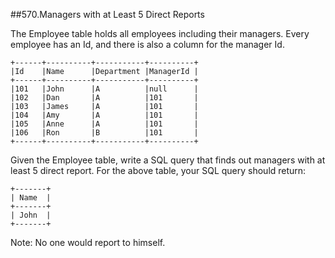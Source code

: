 ##570.Managers with at Least 5 Direct Reports

The Employee table holds all employees including their managers. Every employee has an Id, and there is also a column for the manager Id.

<pre><code>+------+----------+-----------+----------+
|Id    |Name 	  |Department |ManagerId |
+------+----------+-----------+----------+
|101   |John 	  |A 	      |null      |
|102   |Dan 	  |A 	      |101       |
|103   |James 	  |A 	      |101       |
|104   |Amy 	  |A 	      |101       |
|105   |Anne 	  |A 	      |101       |
|106   |Ron 	  |B 	      |101       |
+------+----------+-----------+----------+</code></pre>

Given the Employee table, write a SQL query that finds out managers with at least 5 direct report. For the above table, your SQL query should return:

<pre><code>+-------+
| Name  |
+-------+
| John  |
+-------+</code></pre>

Note:
No one would report to himself.